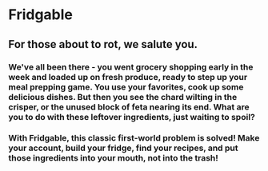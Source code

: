 # Fridgable
## For those about to rot, we salute you.

### We've all been there - you went grocery shopping early in the week and loaded up on fresh produce, ready to step up your meal prepping game. You use your favorites, cook up some delicious dishes. But then you see the chard wilting in the crisper, or the unused block of feta nearing its end. What are you to do with these leftover ingredients, just waiting to spoil?

### With Fridgable, this classic first-world problem is solved! Make your account, build your fridge, find your recipes, and put those ingredients into your mouth, not into the trash!
